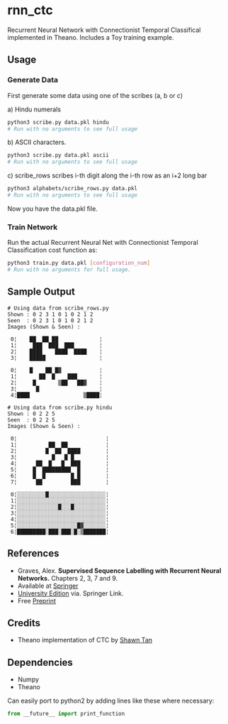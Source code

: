 # rnn_ctc

Recurrent Neural Network with Connectionist Temporal Classifical implemented 
in Theano. Includes a Toy training example.

## Usage

### Generate Data
First generate some data using one of the scribes (a, b or c)

a) Hindu numerals   
```sh
python3 scribe.py data.pkl hindu
# Run with no arguments to see full usage
```

b) ASCII characters.   
```sh
python3 scribe.py data.pkl ascii
# Run with no arguments to see full usage
```

c) scribe_rows scribes i-th digit along the i-th row as an i+2 long bar  
```sh
python3 alphabets/scribe_rows.py data.pkl
# Run with no arguments to see full usage
```

Now you have the data.pkl file.

### Train  Network
Run the actual Recurrent Neural Net with Connectionist Temporal Classification 
cost function as:
```sh
python3 train.py data.pkl [configuration_num]
# Run with no arguments for full usage.
```

## Sample Output
```
# Using data from scribe_rows.py
Shown : 0 2 3 1 0 1 0 2 1 2   
Seen  : 0 2 3 1 0 1 0 2 1 2   
Images (Shown & Seen) : 

 0¦    ██  ██ ██             ¦  
 1¦     ███  ███  ███        ¦  
 2¦    ████    ████  ████    ¦  
 3¦    █████                 ¦  

 0¦    █    ██ █▓            ¦  
 1¦       ██  █    ███       ¦  
 2¦     █       ▒██   ██▓    ¦  
 3¦      █                   ¦  
 4¦████                 ▒████¦  

# Using data from scribe.py hindu
Shown : 0 2 2 5 
Seen  : 0 2 2 5 
Images (Shown & Seen) : 

 0¦                            ¦
 1¦          ██  ██            ¦
 2¦         █  ██  ████        ¦
 3¦           █   █ █          ¦
 4¦      ██  █   █  ███        ¦
 5¦     █  █████████  █        ¦
 6¦     █  █        █ █        ¦
 7¦      ██         ███        ¦
 
 0¦░░░░░░░░░█░░░░░░░░░░░░░░░░░░¦
 1¦░░░░░░░░░░░░░░░░░░░░░░░░░░░░¦
 2¦░░░░░░░░░░░░░█░░░█░░░░░░░░░░¦
 3¦░░░░░░░░░░░░░░░░░░░░░░░░░░░░¦
 4¦░░░░░░░░░░░░░░░░░░░░░░░░░░░░¦
 5¦░░░░░░░░░░░░░░░░░░░█▓░░░░░░░¦
 6¦█████████░███░███░█░▒███████¦

```
## References
* Graves, Alex. **Supervised Sequence Labelling with Recurrent Neural Networks.** Chapters 2, 3, 7 and 9.
 * Available at [Springer](http://www.springer.com/engineering/computational+intelligence+and+complexity/book/978-3-642-24796-5)
 * [University Edition](http://link.springer.com/book/10.1007%2F978-3-642-24797-2) via. Springer Link.
 * Free [Preprint](http://www.cs.toronto.edu/~graves/preprint.pdf)

## Credits
* Theano implementation of CTC by [Shawn Tan](https://github.com/shawntan/theano-ctc/)

## Dependencies
* Numpy
* Theano

Can easily port to python2 by adding lines like these where necessary:
``` python
from __future__ import print_function
```
